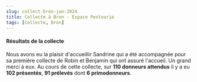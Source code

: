 ```yaml
---
slug: collect-bron-jan-2024
title: Collecte à Bron - Espace Pestourie
tags: [Collecte, Bron]
---
```


#### Résultats de la collecte

Nous avons eu la plaisir d'accueillir Sandrine qui a été accompagnée pour sa première collecte de Robin et Benjamin qui ont assuré l'accueil. Un grand merci à eux. Au cours de cette collecte, sur **110 donneurs attendus** il y a eu **102 présentés**, **91 prélevés** dont **6 primodonneurs**.

